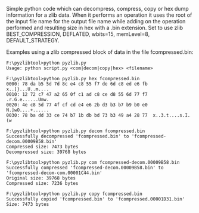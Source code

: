 Simple python code which can decompress, compress, copy or hex dump information for a zlib data.
When it performs an operation it uses the root of the input file name for the output file name while adding on the operation performed and resulting size in hex with a .bin extension.
Set to use zlib BEST_COMPRESSION, DEFLATED, wbits=15, memLevel=8, DEFAULT_STRATEGY.

Examples using a zlib compressed block of data in the file fcompressed.bin:
```
F:\pyzlibtool>python pyzlib.py
Usage: python script.py <com|decom|copy|hex> <filename>

F:\pyzlibtool>python pyzlib.py hex fcompressed.bin
0000: 78 da b5 5d 7d 8c e4 c8 55 f7 de 6d c8 ed e6 fb  x..]}...U..m....
0010: 12 72 c7 47 a2 65 0f c1 ad c8 ce d8 55 6d 77 f7  .r.G.e......Umw.
0020: 4e c8 5d 77 4f cf cd e4 e6 2b d3 b3 b7 b9 b0 e0  N.]wO....+......
0030: 78 ba dd 33 ce 74 b7 1b db bd 73 b3 49 a4 28 77  x..3.t....s.I.(w

F:\pyzlibtool>python pyzlib.py decom fcompressed.bin
Successfully decompressed 'fcompressed.bin' to 'fcompressed-decom.00009B58.bin'
Compressed size: 7473 bytes
Decompressed size: 39768 bytes

F:\pyzlibtool>python pyzlib.py com fcompressed-decom.00009B58.bin
Successfully compressed 'fcompressed-decom.00009B58.bin' to 'fcompressed-decom-com.00001C44.bin'
Original size: 39768 bytes
Compressed size: 7236 bytes

F:\pyzlibtool>python pyzlib.py copy fcompressed.bin
Successfully copied 'fcompressed.bin' to 'fcompressed.00001D31.bin'
Size: 7473 bytes
```

